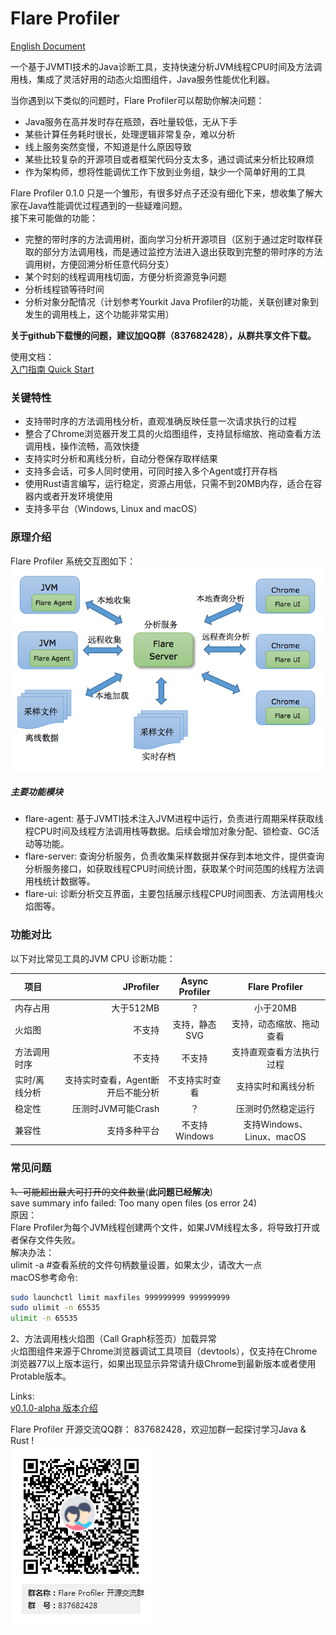 # Flare Profiler
[English Document](README_EN.md)    

一个基于JVMTI技术的Java诊断工具，支持快速分析JVM线程CPU时间及方法调用栈，集成了灵活好用的动态火焰图组件，Java服务性能优化利器。  

当你遇到以下类似的问题时，Flare Profiler可以帮助你解决问题： 
- Java服务在高并发时存在瓶颈，吞吐量较低，无从下手
- 某些计算任务耗时很长，处理逻辑非常复杂，难以分析
- 线上服务突然变慢，不知道是什么原因导致
- 某些比较复杂的开源项目或者框架代码分支太多，通过调试来分析比较麻烦
- 作为架构师，想将性能调优工作下放到业务组，缺少一个简单好用的工具



Flare Profiler 0.1.0 只是一个雏形，有很多好点子还没有细化下来，想收集了解大家在Java性能调优过程遇到的一些疑难问题。  
接下来可能做的功能：  
- 完整的带时序的方法调用树，面向学习分析开源项目（区别于通过定时取样获取的部分方法调用栈，而是通过监控方法进入退出获取到完整的带时序的方法调用树，方便回溯分析任意代码分支）
- 某个时刻的线程调用栈切面，方便分析资源竞争问题
- 分析线程锁等待时间
- 分析对象分配情况（计划参考Yourkit Java Profiler的功能，关联创建对象到发生的调用栈上，这个功能非常实用）
  
**关于github下载慢的问题，建议加QQ群（837682428），从群共享文件下载。**

使用文档：  
[入门指南 Quick Start](doc/quick-start.md)


### 关键特性
- 支持带时序的方法调用栈分析，直观准确反映任意一次请求执行的过程
- 整合了Chrome浏览器开发工具的火焰图组件，支持鼠标缩放、拖动查看方法调用栈，操作流畅，高效快捷
- 支持实时分析和离线分析，自动分卷保存取样结果
- 支持多会话，可多人同时使用，可同时接入多个Agent或打开存档
- 使用Rust语言编写，运行稳定，资源占用低，只需不到20MB内存，适合在容器内或者开发环境使用
- 支持多平台（Windows, Linux and macOS）

### 原理介绍

Flare Profiler 系统交互图如下：  
![系统交互图](doc/design/flare-profiler-interaction.png)  
  

##### 主要功能模块  
- flare-agent: 基于JVMTI技术注入JVM进程中运行，负责进行周期采样获取线程CPU时间及线程方法调用栈等数据。后续会增加对象分配、锁检查、GC活动等功能。
- flare-server: 查询分析服务，负责收集采样数据并保存到本地文件，提供查询分析服务接口，如获取线程CPU时间统计图，获取某个时间范围的线程方法调用栈统计数据等。
- flare-ui: 诊断分析交互界面，主要包括展示线程CPU时间图表、方法调用栈火焰图等。
  
### 功能对比
以下对比常见工具的JVM CPU 诊断功能：   
   
| 项目      | JProfiler |  Async Profiler | Flare Profiler |
| -------- | --------: | :-------------: |:------------:  |
| 内存占用   | 大于512MB   |   ？     |  小于20MB     |
| 火焰图     |   不支持 | 支持，静态SVG | 支持，动态缩放、拖动查看   |
| 方法调用时序 |  不支持 |  不支持 |  支持直观查看方法执行过程  |
| 实时/离线分析 |  支持实时查看，Agent断开后不能分析 |  不支持实时查看 |  支持实时和离线分析  |
| 稳定性 | 压测时JVM可能Crash | ？ | 压测时仍然稳定运行 |
| 兼容性 | 支持多种平台 | 不支持Windows | 支持Windows、Linux、macOS |


### 常见问题
~~1、可能超出最大可打开的文件数量~~(**此问题已经解决**)  
save summary info failed: Too many open files (os error 24)  
原因：  
   Flare Profiler为每个JVM线程创建两个文件，如果JVM线程太多，将导致打开或者保存文件失败。  
解决办法：  
   ulimit -a #查看系统的文件句柄数量设置，如果太少，请改大一点  
   macOS参考命令:  
   ```bash
   sudo launchctl limit maxfiles 999999999 999999999  
   sudo ulimit -n 65535  
   ulimit -n 65535  
   ```

   
2、方法调用栈火焰图（Call Graph标签页）加载异常  
火焰图组件来源于Chrome浏览器调试工具项目（devtools），仅支持在Chrome浏览器77以上版本运行，如果出现显示异常请升级Chrome到最新版本或者使用Protable版本。


Links:  
[v0.1.0-alpha 版本介绍](https://github.com/kylixs/kylixs.github.io/blob/master/flare-profiler-v0.1.0-alpha-demo.md)

Flare Profiler 开源交流QQ群： 837682428，欢迎加群一起探讨学习Java & Rust !  
![Flare Profiler 开源交流QQ群： 837682428](doc/flare-profiler-qq-group.png)  
